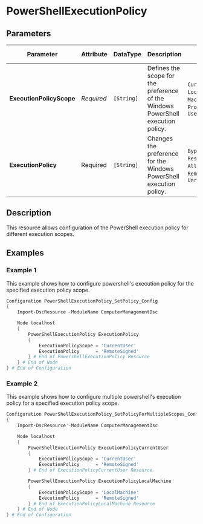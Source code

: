 # PowerShellExecutionPolicy

## Parameters

| Parameter                | Attribute  | DataType   | Description                                                                      | Allowed Values                                                          |
| ------------------------ | ---------- | ---------- | -------------------------------------------------------------------------------- | ----------------------------------------------------------------------- |
| **ExecutionPolicyScope** | *Required* | `[String]` | Defines the scope for the preference of the Windows PowerShell execution policy. | `CurrentUser`, `LocalMachine`, `MachinePolicy`, `Process`, `UserPolicy` |
| **ExecutionPolicy**      | Required   | `[String]` | Changes the preference for the Windows PowerShell execution policy.              | `Bypass`, `Restricted`, `AllSigned`, `RemoteSigned`, `Unrestricted`     |

## Description

This resource allows configuration of the PowerShell execution
policy for different execution scopes.

## Examples

### Example 1

This example shows how to configure powershell's execution policy for the specified execution policy scope.

```powershell
Configuration PowerShellExecutionPolicy_SetPolicy_Config
{
    Import-DscResource -ModuleName ComputerManagementDsc

    Node localhost
    {
        PowerShellExecutionPolicy ExecutionPolicy
        {
            ExecutionPolicyScope = 'CurrentUser'
            ExecutionPolicy      = 'RemoteSigned'
        } # End of PowershellExecutionPolicy Resource
    } # End of Node
} # End of Configuration
```

### Example 2

This example shows how to configure multiple powershell's execution policy for a specified execution policy scope.

```powershell
Configuration PowerShellExecutionPolicy_SetPolicyForMultipleScopes_Config
{
    Import-DscResource -ModuleName ComputerManagementDsc

    Node localhost
    {
        PowerShellExecutionPolicy ExecutionPolicyCurrentUser
        {
            ExecutionPolicyScope = 'CurrentUser'
            ExecutionPolicy      = 'RemoteSigned'
        } # End of ExecutionPolicyCurrentUser Resource

        PowerShellExecutionPolicy ExecutionPolicyLocalMachine
        {
            ExecutionPolicyScope = 'LocalMachine'
            ExecutionPolicy      = 'RemoteSigned'
        } # End of ExecutionPolicyLocalMachine Resource
    } # End of Node
} # End of Configuration
```

